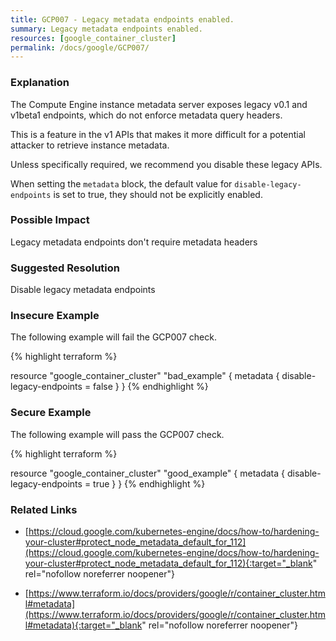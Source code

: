 ```yaml
---
title: GCP007 - Legacy metadata endpoints enabled.
summary: Legacy metadata endpoints enabled. 
resources: [google_container_cluster] 
permalink: /docs/google/GCP007/
---
```

### Explanation


The Compute Engine instance metadata server exposes legacy v0.1 and v1beta1 endpoints, which do not enforce metadata query headers. 

This is a feature in the v1 APIs that makes it more difficult for a potential attacker to retrieve instance metadata. 

Unless specifically required, we recommend you disable these legacy APIs.

When setting the <code>metadata</code> block, the default value for <code>disable-legacy-endpoints</code> is set to true, they should not be explicitly enabled.


### Possible Impact
Legacy metadata endpoints don't require metadata headers

### Suggested Resolution
Disable legacy metadata endpoints


### Insecure Example

The following example will fail the GCP007 check.

{% highlight terraform %}

resource "google_container_cluster" "bad_example" {
	metadata {
    disable-legacy-endpoints = false
  }
}
{% endhighlight %}



### Secure Example

The following example will pass the GCP007 check.

{% highlight terraform %}

resource "google_container_cluster" "good_example" {
	metadata {
    disable-legacy-endpoints = true
  }
}
{% endhighlight %}



### Related Links


- [https://cloud.google.com/kubernetes-engine/docs/how-to/hardening-your-cluster#protect_node_metadata_default_for_112](https://cloud.google.com/kubernetes-engine/docs/how-to/hardening-your-cluster#protect_node_metadata_default_for_112){:target="_blank" rel="nofollow noreferrer noopener"}

- [https://www.terraform.io/docs/providers/google/r/container_cluster.html#metadata](https://www.terraform.io/docs/providers/google/r/container_cluster.html#metadata){:target="_blank" rel="nofollow noreferrer noopener"}


